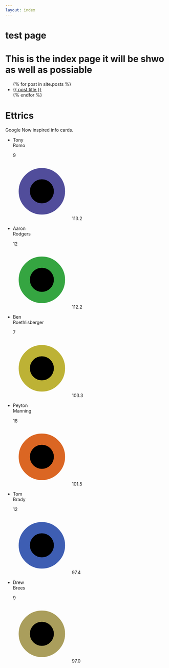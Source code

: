 ```yaml
---
layout: index
---
```


# test page

# This is the index page it will be shwo as well as possiable
<ul>
  {% for post in site.posts %}
    <li id="ever_card">
    <a href="{{ post.url }}">{{ post.title }}</a>
    </li>
  {% endfor %}
</ul>

<main>
  <h1>Ettrics</h1>
  <p>Google Now inspired info cards.</p>
  <p><a href="http://twitter.com/ettrics"><i class="fa fa-twitter"></i></a></p>
</main>
<ul id="card">
  <li class="card">
    <div class="card__flipper">
      <div class="card__front">
        <p class="card__name"><span>Tony</span><br>Romo</p>
        <p class="card__num">9</p>
      </div>
      <div class="card__back">
        <svg height="180" width="180">
          <circle cx="90" cy="90" r="55" stroke="#514d9b" stroke-width="35"  />
        </svg>
        <span>113.2</span>
      </div>
    </div>
  </li>
  <li class="card">
    <div class="card__flipper">
       <div class="card__front">
         <p class="card__name"><span>Aaron</span><br>Rodgers</p>
        <p class="card__num">12</p>
      </div>
      <div class="card__back">
        <svg height="180" width="180">
          <circle cx="90" cy="90" r="55" stroke="#35a541" stroke-width="35"  />
        </svg>
        <span>112.2</span>
      </div>
    </div>
  </li>
  <li class="card">
    <div class="card__flipper">
       <div class="card__front">
        <p class="card__name"><span>Ben</span><br>Roethlisberger</p>
        <p class="card__num">7</p>
      </div>
      <div class="card__back">
        <svg height="180" width="180">
          <circle cx="90" cy="90" r="55" stroke="#bdb235" stroke-width="35"  />
        </svg>
        <span>103.3</span>
      </div>
    </div>
  </li>
  <li class="card">
    <div class="card__flipper">
       <div class="card__front">
        <p class="card__name"><span>Peyton</span><br>Manning</p>
        <p class="card__num">18</p>
      </div>
      <div class="card__back">
        <svg height="180" width="180">
          <circle cx="90" cy="90" r="55" stroke="#db6623" stroke-width="35"  />
        </svg>
        <span>101.5</span>
      </div>
    </div>
  </li>
  <li class="card">
    <div class="card__flipper">
       <div class="card__front">
        <p class="card__name"><span>Tom</span><br>Brady</p>
        <p class="card__num">12</p>
      </div>
      <div class="card__back">
        <svg height="180" width="180">
          <circle cx="90" cy="90" r="55" stroke="#3e5eb3" stroke-width="35"  />
        </svg>
        <span>97.4</span>
      </div>
    </div>
  </li>
  <li class="card">
    <div class="card__flipper">
       <div class="card__front">
        <p class="card__name"><span>Drew</span><br>Brees</p>
        <p class="card__num">9</p>
      </div>
      <div class="card__back">
        <svg height="180" width="180">
          <circle cx="90" cy="90" r="55" stroke="#aa9e5c" stroke-width="35"  />
        </svg>
        <span>97.0</span>
      </div>
    </div>
  </li>
</ul>

